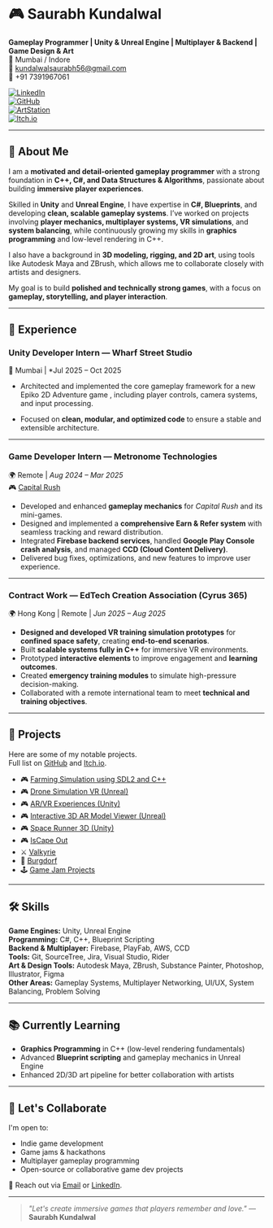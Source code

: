 # 🎮 Saurabh Kundalwal  

**Gameplay Programmer | Unity & Unreal Engine | Multiplayer & Backend | Game Design & Art**  
📍 Mumbai / Indore  
📧 [kundalwalsaurabh56@gmail.com](mailto:kundalwalsaurabh56@gmail.com)  
📱 +91 7391967061  

[![LinkedIn](https://img.shields.io/badge/LinkedIn-blue?style=for-the-badge&logo=linkedin)](https://www.linkedin.com/in/saurabh-kundalwal-772183143/)  
[![GitHub](https://img.shields.io/badge/GitHub-grey?style=for-the-badge&logo=github)](https://github.com/Bindo56)  
[![ArtStation](https://img.shields.io/badge/ArtStation-darkblue?style=for-the-badge&logo=artstation)](https://www.artstation.com/bindo56)  
[![Itch.io](https://img.shields.io/badge/Itch.io-ff5c5c?style=for-the-badge&logo=itchdotio)](https://bindo56.itch.io/)

---

## 🧠 About Me
I am a **motivated and detail-oriented gameplay programmer** with a strong foundation in **C++, C#, and Data Structures & Algorithms**, passionate about building **immersive player experiences**.  

Skilled in **Unity** and **Unreal Engine**, I have expertise in **C#, Blueprints**, and developing **clean, scalable gameplay systems**. I’ve worked on projects involving **player mechanics, multiplayer systems, VR simulations**, and **system balancing**, while continuously growing my skills in **graphics programming** and low-level rendering in C++.

I also have a background in **3D modeling, rigging, and 2D art**, using tools like Autodesk Maya and ZBrush, which allows me to collaborate closely with artists and designers.

My goal is to build **polished and technically strong games**, with a focus on **gameplay, storytelling, and player interaction**.

---

## 💼 Experience

### **Unity Developer Intern — Wharf Street Studio**  
📍 Mumbai | *Jul 2025 – Oct 2025
- Architected and implemented the core gameplay framework for a new Epiko 2D Adventure game , including player controls, camera systems, and input processing.
   
- Focused on **clean, modular, and optimized code** to ensure a stable and extensible architecture.

---

### **Game Developer Intern — Metronome Technologies**  
🌍 Remote | *Aug 2024 – Mar 2025*  
🎮 [Capital Rush](https://www.capitalrush.io/)  
- Developed and enhanced **gameplay mechanics** for *Capital Rush* and its mini-games.  
- Designed and implemented a **comprehensive Earn & Refer system** with seamless tracking and reward distribution.  
- Integrated **Firebase backend services**, handled **Google Play Console crash analysis**, and managed **CCD (Cloud Content Delivery)**.  
- Delivered bug fixes, optimizations, and new features to improve user experience.

---

### **Contract Work — EdTech Creation Association (Cyrus 365)**  
🌍 Hong Kong | Remote | *Jun 2025 – Aug 2025*  
- **Designed and developed VR training simulation prototypes** for **confined space safety**, creating **end-to-end scenarios**.  
- Built **scalable systems fully in C++** for immersive VR environments.  
- Prototyped **interactive elements** to improve engagement and **learning outcomes**.  
- Created **emergency training modules** to simulate high-pressure decision-making.  
- Collaborated with a remote international team to meet **technical and training objectives**.

---

## 🚀 Projects
Here are some of my notable projects.  
Full list on [GitHub](https://github.com/Bindo56) and [Itch.io](https://bindo56.itch.io/).

- 🎮 [Farming Simulation using SDL2 and C++](https://github.com/Bindo56/Alien_Farming_Game)  
- 🎮 [Drone Simulation VR (Unreal)](https://github.com/Bindo56/Drone_Simulation)  
- 🎮 [AR/VR Experiences (Unity)](https://drive.google.com/drive/folders/1W091WM3mBFeqMuDKAQbpCSeETgAxi3BY)  
- 🎮 [Interactive 3D AR Model Viewer (Unreal)](https://github.com/Bindo56/AR_3d_Industrial_Model_Interactive)  
- 🎮 [Space Runner 3D (Unity)](https://github.com/Bindo56/SpaceRunner-3D)  
- 🎮 [IsCape Out](https://github.com/Bindo56/Iscape-Out)  
- ⚔️ [Valkyrie](https://github.com/Bindo56/Valkyrie)  
- 🧱 [Burgdorf](https://github.com/Bindo56/Burgdorf)  
- 🕹️ [Game Jam Projects](https://github.com/Bindo56/Game-Jams-Projects)

---

## 🛠️ Skills

**Game Engines:** Unity, Unreal Engine  
**Programming:** C#, C++, Blueprint Scripting  
**Backend & Multiplayer:** Firebase, PlayFab, AWS, CCD  
**Tools:** Git, SourceTree, Jira, Visual Studio, Rider  
**Art & Design Tools:** Autodesk Maya, ZBrush, Substance Painter, Photoshop, Illustrator, Figma  
**Other Areas:** Gameplay Systems, Multiplayer Networking, UI/UX, System Balancing, Problem Solving

---

## 📚 Currently Learning
- **Graphics Programming** in C++ (low-level rendering fundamentals)  
- Advanced **Blueprint scripting** and gameplay mechanics in Unreal Engine  
- Enhanced 2D/3D art pipeline for better collaboration with artists  

---

## 🤝 Let's Collaborate
I'm open to:
- Indie game development  
- Game jams & hackathons  
- Multiplayer gameplay programming  
- Open-source or collaborative game dev projects  

💬 Reach out via [Email](mailto:kundalwalsaurabh56@gmail.com) or [LinkedIn](https://www.linkedin.com/in/saurabh-kundalwal-772183143/).

---

> *"Let's create immersive games that players remember and love."* — **Saurabh Kundalwal**
